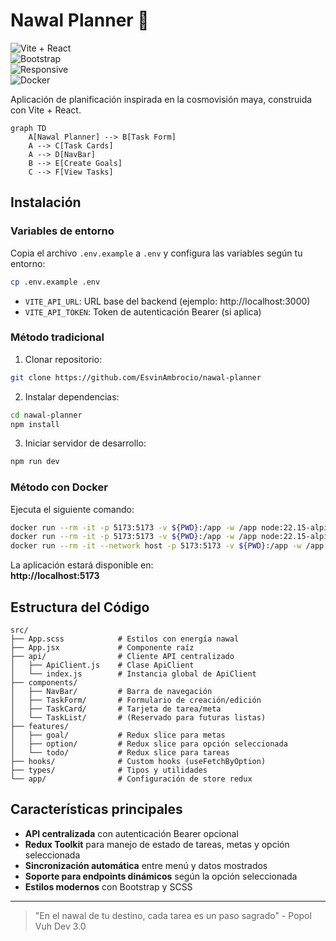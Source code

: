 # Nawal Planner 🌿  

![Vite + React](https://img.shields.io/badge/Vite-React-646CFF?logo=vite&logoColor=white)  
![Bootstrap](https://img.shields.io/badge/Bootstrap-5.3-7952B3?logo=bootstrap)  
![Responsive](https://img.shields.io/badge/Responsive-Yes-green)  
![Docker](https://img.shields.io/badge/Docker-✓-2496ED?logo=docker)  

Aplicación de planificación inspirada en la cosmovisión maya, construida con Vite + React.  

```mermaid
graph TD
    A[Nawal Planner] --> B[Task Form]
    A --> C[Task Cards]
    A --> D[NavBar]
    B --> E[Create Goals]
    C --> F[View Tasks]
```

## Instalación

### Variables de entorno

Copia el archivo `.env.example` a `.env` y configura las variables según tu entorno:

```bash
cp .env.example .env
```

- `VITE_API_URL`: URL base del backend (ejemplo: http://localhost:3000)
- `VITE_API_TOKEN`: Token de autenticación Bearer (si aplica)

### Método tradicional  
1. Clonar repositorio:
```bash
git clone https://github.com/EsvinAmbrocio/nawal-planner
```

2. Instalar dependencias:
```bash
cd nawal-planner
npm install
```

3. Iniciar servidor de desarrollo:
```bash
npm run dev
```

### Método con Docker  
Ejecuta el siguiente comando:  
```bash
docker run --rm -it -p 5173:5173 -v ${PWD}:/app -w /app node:22.15-alpine npm install
docker run --rm -it -p 5173:5173 -v ${PWD}:/app -w /app node:22.15-alpine npm run dev
docker run --rm -it --network host -p 5173:5173 -v ${PWD}:/app -w /app node:22.15-alpine npm run dev
```

La aplicación estará disponible en:  
**http://localhost:5173**

## Estructura del Código

```
src/
├── App.scss            # Estilos con energía nawal
├── App.jsx             # Componente raíz
├── api/                # Cliente API centralizado
│   ├── ApiClient.js    # Clase ApiClient
│   └── index.js        # Instancia global de ApiClient
├── components/
│   ├── NavBar/         # Barra de navegación
│   ├── TaskForm/       # Formulario de creación/edición
│   ├── TaskCard/       # Tarjeta de tarea/meta
│   └── TaskList/       # (Reservado para futuras listas)
├── features/
│   ├── goal/           # Redux slice para metas
│   ├── option/         # Redux slice para opción seleccionada
│   └── todo/           # Redux slice para tareas
├── hooks/              # Custom hooks (useFetchByOption)
├── types/              # Tipos y utilidades
└── app/                # Configuración de store redux
```

## Características principales

- **API centralizada** con autenticación Bearer opcional
- **Redux Toolkit** para manejo de estado de tareas, metas y opción seleccionada
- **Sincronización automática** entre menú y datos mostrados
- **Soporte para endpoints dinámicos** según la opción seleccionada
- **Estilos modernos** con Bootstrap y SCSS

---

> "En el nawal de tu destino, cada tarea es un paso sagrado" - Popol Vuh Dev 3.0
